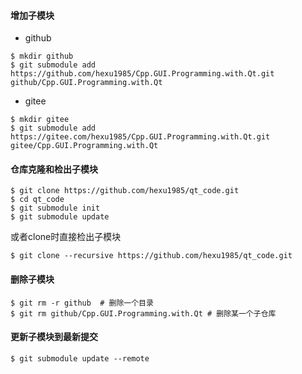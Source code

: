 #### 增加子模块

- github

```
$ mkdir github
$ git submodule add https://github.com/hexu1985/Cpp.GUI.Programming.with.Qt.git github/Cpp.GUI.Programming.with.Qt

```

- gitee

```
$ mkdir gitee
$ git submodule add https://gitee.com/hexu1985/Cpp.GUI.Programming.with.Qt.git gitee/Cpp.GUI.Programming.with.Qt
```

#### 仓库克隆和检出子模块

```
$ git clone https://github.com/hexu1985/qt_code.git
$ cd qt_code
$ git submodule init
$ git submodule update
```

或者clone时直接检出子模块
```
$ git clone --recursive https://github.com/hexu1985/qt_code.git
```

#### 删除子模块

```
$ git rm -r github  # 删除一个目录
$ git rm github/Cpp.GUI.Programming.with.Qt # 删除某一个子仓库
```

#### 更新子模块到最新提交

```
$ git submodule update --remote
```
